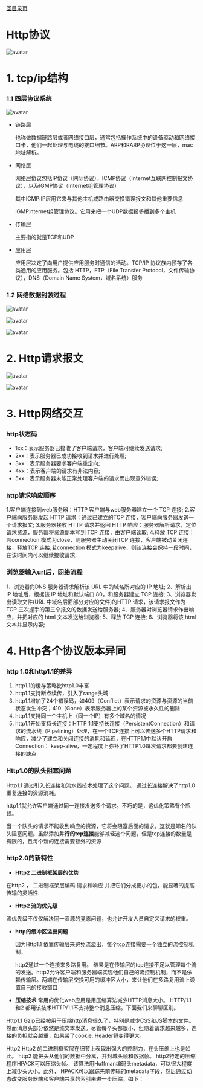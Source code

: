 [回目录页](..)

# Http协议

![avatar](/image/http_base_structs.png)

# 1. tcp/ip结构

### 1.1 四层协议系统

![avatar](/image/http_tcp_ip_protocal.png)

* 链路层

   也称做数据链路层或者网络接口层，通常包括操作系统中的设备驱动和网络接口卡，他们一起处理与电缆的接口细节。ARP和RARP协议位于这一层，mac地址解析。
   
* 网络层

   网络层协议包括IP协议（网际协议），ICMP协议（Internet互联网控制报文协议），以及IGMP协议（Internet组管理协议）  
   
   其中ICMP:IP层用它来与其他主机或路由器交换错误报文和其他重要信息
   
   IGMP:nternet组管理协议。它用来把一个UDP数据报多播到多个主机
   
* 传输层

   主要指的就是TCP和UDP
   
* 应用层

  应用层决定了向用户提供应用服务时通信的活动。TCP/IP 协议族内预存了各类通用的应用服务。包括 HTTP，FTP（File Transfer Protocol，文件传输协议），DNS（Domain Name System，域名系统）服务

###  1.2 网络数据封装过程 

![avatar](/image/network_data_structs.png)

![avatar](/image/network_data_parser_flow.png)

![avatar](/image/network_http_data_paser_flow.png)

# 2. Http请求报文

![avatar](/image/http_data_structs.png)


![avatar](/image/http_response_struct.png)

# 3. Http网络交互

### http状态码

* 1xx：表示服务器已接收了客户端请求，客户端可继续发送请求;
* 2xx：表示服务器已成功接收到请求并进行处理;
* 3xx：表示服务器要求客户端重定向;
* 4xx：表示客户端的请求有非法内容;
* 5xx：表示服务器未能正常处理客户端的请求而出现意外错误;  

### http请求响应顺序

1.客户端连接到web服务器：HTTP 客户端与web服务器建立一个 TCP 连接;
2.客户端向服务器发起 HTTP 请求：通过已建立的TCP 连接，客户端向服务器发送一个请求报文;
3.服务器接收 HTTP 请求并返回 HTTP 响应：服务器解析请求，定位请求资源，服务器将资源副本写到 TCP 连接，由客户端读取;
4.释放 TCP 连接：若connection 模式为close，则服务器主动关闭TCP 连接，客户端被动关闭连接，释放TCP 连接;若connection 模式为keepalive，则该连接会保持一段时间，在该时间内可以继续接收请求;

### 浏览器输入url后，网络流程

1、浏览器向DNS 服务器请求解析该 URL 中的域名所对应的 IP 地址;
2、解析出 IP 地址后，根据该 IP 地址和默认端口 80，和服务器建立 TCP 连接;
3、浏览器发出读取文件(URL 中域名后面部分对应的文件)的HTTP 请求，该请求报文作为 TCP 三次握手的第三个报文的数据发送给服务器;
4、服务器对浏览器请求作出响应，并把对应的 html 文本发送给浏览器;
5、释放 TCP 连接;
6、浏览器将该 html 文本并显示内容;



# 4. Http各个协议版本异同

### http 1.0和http1.1的差异

1. http1.1的缓存策略比http1.0丰富
2. http1.1支持断点续传，引入了range头域
3. http1.1增加了24个错误码，如409（Conflict）表示请求的资源与资源的当前状态发生冲突；410（Gone）表示服务器上的某个资源被永久性的删除 
4. http1.1支持同一个主机上（同一个IP）有多个域名的情况
5. http1.1开始支持长连接：HTTP 1.1支持长连接（PersistentConnection）和请求的流水线（Pipelining）处理，在一个TCP连接上可以传送多个HTTP请求和响应，减少了建立和关闭连接的消耗和延迟，在HTTP1.1中默认开启Connection： keep-alive，一定程度上弥补了HTTP1.0每次请求都要创建连接的缺点

### Http1.0的队头阻塞问题

Http1.1 通过引入长连接和流水线技术处理了这个问题。 通过长连接解决了http1.0重复连接的资源消耗。

http1.1就允许客户端通过同一连接发送多个请求。不巧的是，这优化策略有个瓶颈。

当一个队头的请求不能收到响应的资源，它将会阻塞后面的请求。这就是知名的队头阻塞问题。虽然添加**并行的tcp连接**能够减轻这个问题，但是tcp连接的数量是有限的，且每个新的连接需要额外的资源



### http2.0的新特性

* **Http2 二进制框架层的优势**

 在http2 ， 二进制框架层编码 请求和响应 并把它们分成更小的包，能显著的提高传输的灵活性.
 
* **Http2 流的优先级**

流优先级不仅仅解决同一资源的竞态问题，也允许开发人员自定义请求的权重。

* **http的缓冲区溢出问题**

    因为Http1.1 依靠传输层来避免流溢出，每个tcp连接需要一个独立的流控制机制。

    http2通过一个连接来多路复用。 结果是在传输层的tcp连接不足以管理每个流的发送。http2允许客户端和服务器端实现他们自己的流控制机制，而不是依赖传输层。两端在传输层交换可用的缓冲区大小，来让他们在多路复用流上设置自己的接收窗口
    
 
* **压缩技术**
常用的优化web应用是用压缩算法减少HTTP消息大小。 HTTP/1.1 和2 都用该技术HTTP/1.1不支持整个消息压缩。下面我们来聊聊区别。

Http1.1
Gzip已经被用于压缩http消息很久了，特别是减少CSS和JS脚本的文件。然而消息头部分依然是纯文本发送。尽管每个头都很小，但随着请求越来越多，连接的负担就会越重，如果带了cookie. Header将变得更大。

Http2
Http2 的二进制框架层在细节上表现出强大的控制力，在头压缩上也是如此。 http2 能把头从他们的数据中分离，并封城头帧和数据帧。 http2特定的压缩程序HPACK可以压缩头帧。 该算法用Huffman编码头metadata，可以很大程度上减少头大小。此外， HPACK可以跟踪先前传输的metadata字段，然后通过动态改变服务器端和客户端共享的索引来进一步压缩。如下：

          
